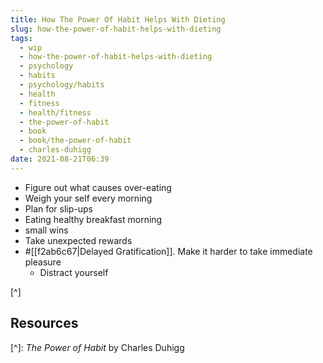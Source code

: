 ```yaml
---
title: How The Power Of Habit Helps With Dieting
slug: how-the-power-of-habit-helps-with-dieting
tags:
  - wip
  - how-the-power-of-habit-helps-with-dieting
  - psychology
  - habits
  - psychology/habits
  - health
  - fitness
  - health/fitness
  - the-power-of-habit
  - book
  - book/the-power-of-habit
  - charles-duhigg
date: 2021-08-21T06:39
---
```



- Figure out what causes over-eating
- Weigh your self every morning
- Plan for slip-ups
- Eating healthy breakfast morning
- small wins
- Take unexpected rewards
- #[[f2ab6c67|Delayed Gratification]]. Make it harder to take immediate pleasure
  - Distract yourself

[^]

## Resources

[^]: _The Power of Habit_ by Charles Duhigg
